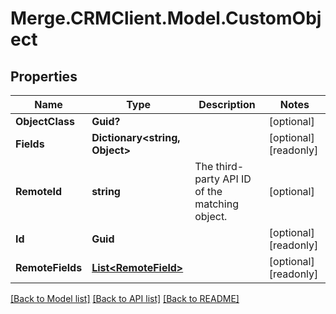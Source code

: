 # Merge.CRMClient.Model.CustomObject

## Properties

Name | Type | Description | Notes
------------ | ------------- | ------------- | -------------
**ObjectClass** | **Guid?** |  | [optional] 
**Fields** | **Dictionary&lt;string, Object&gt;** |  | [optional] [readonly] 
**RemoteId** | **string** | The third-party API ID of the matching object. | [optional] 
**Id** | **Guid** |  | [optional] [readonly] 
**RemoteFields** | [**List&lt;RemoteField&gt;**](RemoteField.md) |  | [optional] [readonly] 

[[Back to Model list]](../README.md#documentation-for-models) [[Back to API list]](../README.md#documentation-for-api-endpoints) [[Back to README]](../README.md)


